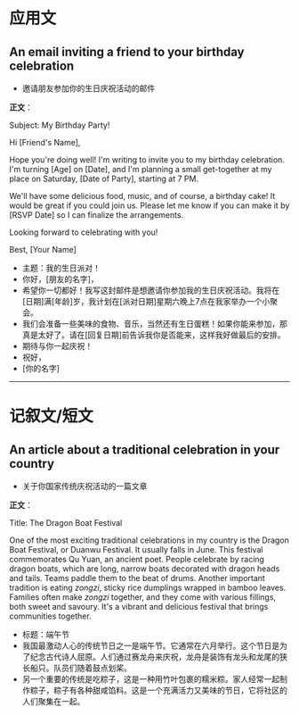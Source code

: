 # 应用文

## An email inviting a friend to your birthday celebration
- 邀请朋友参加你的生日庆祝活动的邮件

**正文**：

Subject: My Birthday Party!

Hi [Friend's Name],

Hope you're doing well! I'm writing to invite you to my birthday celebration. I'm turning [Age] on [Date], and I'm planning a small get-together at my place on Saturday, [Date of Party], starting at 7 PM.

We'll have some delicious food, music, and of course, a birthday cake! It would be great if you could join us. Please let me know if you can make it by [RSVP Date] so I can finalize the arrangements.

Looking forward to celebrating with you!

Best,
[Your Name]

- 主题：我的生日派对！
- 你好，[朋友的名字]，
- 希望你一切都好！我写这封邮件是想邀请你参加我的生日庆祝活动。我将在[日期]满[年龄]岁，我计划在[派对日期]星期六晚上7点在我家举办一个小聚会。
- 我们会准备一些美味的食物、音乐，当然还有生日蛋糕！如果你能来参加，那真是太好了。请在[回复日期]前告诉我你是否能来，这样我好做最后的安排。
- 期待与你一起庆祝！
- 祝好，
- [你的名字]

---

# 记叙文/短文

## An article about a traditional celebration in your country
- 关于你国家传统庆祝活动的一篇文章

**正文**：

Title: The Dragon Boat Festival

One of the most exciting traditional celebrations in my country is the Dragon Boat Festival, or Duanwu Festival. It usually falls in June. This festival commemorates Qu Yuan, an ancient poet. People celebrate by racing dragon boats, which are long, narrow boats decorated with dragon heads and tails. Teams paddle them to the beat of drums. Another important tradition is eating *zongzi*, sticky rice dumplings wrapped in bamboo leaves. Families often make *zongzi* together, and they come with various fillings, both sweet and savoury. It's a vibrant and delicious festival that brings communities together.

- 标题：端午节
- 我国最激动人心的传统节日之一是端午节。它通常在六月举行。这个节日是为了纪念古代诗人屈原。人们通过赛龙舟来庆祝，龙舟是装饰有龙头和龙尾的狭长船只。队员们随着鼓点划桨。
- 另一个重要的传统是吃粽子，这是一种用竹叶包裹的糯米粽。家人经常一起制作粽子，粽子有各种甜咸馅料。这是一个充满活力又美味的节日，它将社区的人们聚集在一起。
